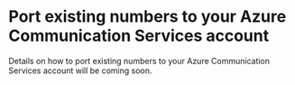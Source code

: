 # Port existing numbers to your Azure Communication Services account

Details on how to port existing numbers to your Azure Communication Services account will be coming soon.
